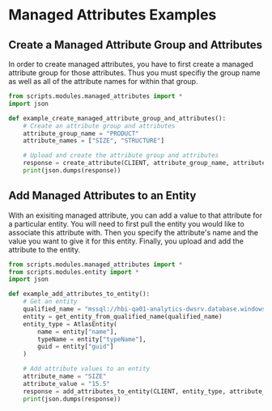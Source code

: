 # Managed Attributes Examples

## Create a Managed Attribute Group and Attributes

In order to create managed attributes, you have to first create a managed attribute group for those attributes. Thus you must specifiy the group name as well as all of the attribute names for within that group.

```python
from scripts.modules.managed_attributes import *
import json

def example_create_managed_attribute_group_and_attributes():
    # Create an attribute group and attributes
    attribute_group_name = "PRODUCT"
    attribute_names = ["SIZE", "STRUCTURE"]

    # Upload and create the attribute group and attributes
    response = create_attribute(CLIENT, attribute_group_name, attribute_names)
    print(json.dumps(response))
```


## Add Managed Attributes to an Entity

With an exisiting managed attribute, you can add a value to that attribute for a particular entity. You will need to first pull the entity you would like to associate this attribute with. Then you specify the attribute's name and the value you want to give it for this entity. Finally, you upload and add the attribute to the entity.

```python
from scripts.modules.managed_attributes import *
from scripts.modules.entity import *
import json

def example_add_attributes_to_entity():
    # Get an entity
    qualified_name = "mssql://hbi-qa01-analytics-dwsrv.database.windows.net/hbiqa01dw/Common/DimWinningPortfolioSkuList"
    entity = get_entity_from_qualified_name(qualified_name)
    entity_type = AtlasEntity(
        name = entity["name"],
        typeName = entity["typeName"],
        guid = entity["guid"]
    )

    # Add attribute values to an entity
    attribute_name = "SIZE"
    attribute_value = "15.5"
    response = add_attributes_to_entity(CLIENT, entity_type, attribute_group_name, attribute_name, attribute_value)
    print(json.dumps(response))
```

